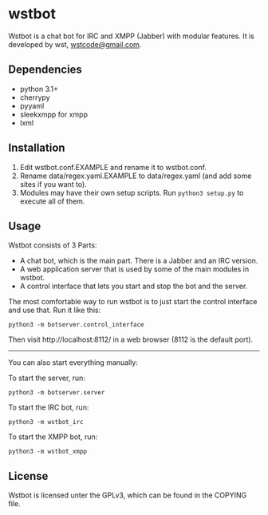 wstbot
======

Wstbot is a chat bot for IRC and XMPP (Jabber) with modular features.
It is developed by wst, wstcode@gmail.com.

Dependencies
------------

* python 3.1+
* cherrypy
* pyyaml
* sleekxmpp for xmpp
* lxml

Installation
------------

1. Edit wstbot.conf.EXAMPLE and rename it to wstbot.conf.
2. Rename data/regex.yaml.EXAMPLE to data/regex.yaml (and add some sites if you want to).
3. Modules may have their own setup scripts. Run ``python3 setup.py`` to execute all of them.

Usage
-----

Wstbot consists of 3 Parts:
* A chat bot, which is the main part. There is a Jabber and an IRC version.
* A web application server that is used by some of the main modules in wstbot.
* A control interface that lets you start and stop the bot and the server.

The most comfortable way to run wstbot is to just start the control interface and use that.
Run it like this:

    python3 -m botserver.control_interface

Then visit http://localhost:8112/ in a web browser (8112 is the default port).

---

You can also start everything manually:

To start the server, run:

    python3 -m botserver.server

To start the IRC bot, run:

    python3 -m wstbot_irc

To start the XMPP bot, run:

    python3 -m wstbot_xmpp

License
-------

Wstbot is licensed unter the GPLv3, which can be found in the COPYING 
file.
